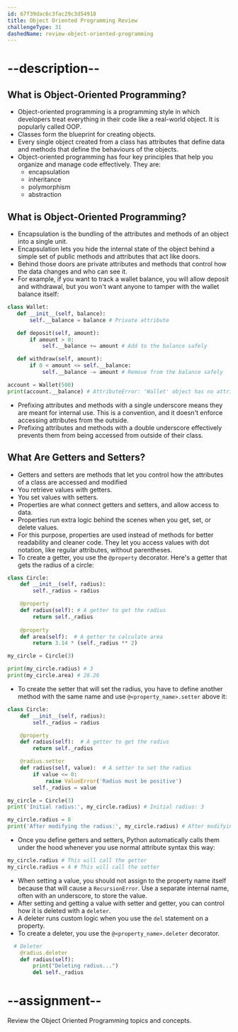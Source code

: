 ```yaml
---
id: 67f39dac6c3fac29c3d54918
title: Object Oriented Programming Review
challengeType: 31
dashedName: review-object-oriented-programming
---
```


# --description--

## What is Object-Oriented Programming?

- Object-oriented programming is a programming style in which developers treat everything in their code like a real-world object. It is popularly called OOP.
- Classes form the blueprint for creating objects.
- Every single object created from a class has attributes that define data and methods that define the behaviours of the objects.
- Object-oriented programming has four key principles that help you organize and manage code effectively. They are:
  - encapsulation
  - inheritance
  - polymorphism
  - abstraction

## What is Object-Oriented Programming?

- Encapsulation is the bundling of the attributes and methods of an object into a single unit.
- Encapsulation lets you hide the internal state of the object behind a simple set of public methods and attributes that act like doors.
- Behind those doors are private attributes and methods that control how the data changes and who can see it.
- For example, if you want to track a wallet balance, you will allow deposit and withdrawal, but you won't want anyone to tamper with the wallet balance itself:

```py
class Wallet:
   def __init__(self, balance):
       self.__balance = balance # Private attribute

   def deposit(self, amount):
       if amount > 0:
           self.__balance += amount # Add to the balance safely

   def withdraw(self, amount):
       if 0 < amount <= self.__balance:
           self.__balance -= amount # Remove from the balance safely

account = Wallet(500)
print(account.__balance) # AttributeError: 'Wallet' object has no attribute '__balance'
```

- Prefixing attributes and methods with a single underscore means they are meant for internal use. This is a convention, and it doesn't enforce accessing attributes from the outside.
- Prefixing attributes and methods with a double underscore effectively prevents them from being accessed from outside of their class.

## What Are Getters and Setters?

- Getters and setters are methods that let you control how the attributes of a class are accessed and modified
- You retrieve values with getters.
- You set values with setters.
- Properties are what connect getters and setters, and allow access to data.
- Properties run extra logic behind the scenes when you get, set, or delete values.
- For this purpose, properties are used instead of methods for better readability and cleaner code. They let you access values with dot notation, like regular attributes, without parentheses.
- To create a getter, you use the `@property` decorator. Here's a getter that gets the radius of a circle:

```py
class Circle:
    def __init__(self, radius):
        self._radius = radius

    @property
    def radius(self): # A getter to get the radius
        return self._radius
  
    @property
    def area(self):  # A getter to calculate area
        return 3.14 * (self._radius ** 2)

my_circle = Circle(3)

print(my_circle.radius) # 3
print(my_circle.area) # 28.26
```

- To create the setter that will set the radius, you have to define another method with the same name and use `@<property_name>.setter` above it:

```py
class Circle:
    def __init__(self, radius):
        self._radius = radius

    @property
    def radius(self):  # A getter to get the radius
        return self._radius

    @radius.setter
    def radius(self, value):  # A setter to set the radius
        if value <= 0:
            raise ValueError('Radius must be positive')
        self._radius = value

my_circle = Circle(3)
print('Initial radius:', my_circle.radius) # Initial radius: 3

my_circle.radius = 8
print('After modifying the radius:', my_circle.radius) # After modifying the radius: 8
```

- Once you define getters and setters, Python automatically calls them under the hood whenever you use normal attribute syntax this way:

```py
my_circle.radius # This will call the getter
my_circle.radius = 4 # This will call the setter
```

- When setting a value, you should not assign to the property name itself because that will cause a `RecursionError`. Use a separate internal name, often with an underscore, to store the value.
- After setting and getting a value with setter and getter, you can control how it is deleted with a `deleter`.
- A deleter runs custom logic when you use the `del` statement on a property.
- To create a deleter, you use the `@<property_name>.deleter` decorator.

```py
  # Deleter
    @radius.deleter
    def radius(self):
        print("Deleting radius...")
        del self._radius
```

# --assignment--

Review the Object Oriented Programming topics and concepts.

